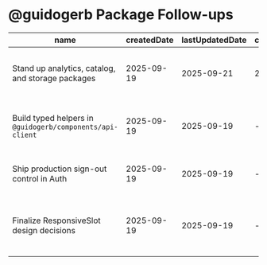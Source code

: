 # @guidogerb Package Follow-ups

| name                                                      | createdDate | lastUpdatedDate | completedDate | status | description                                                                                                  |
| --------------------------------------------------------- | ----------- | --------------- | ------------- | ------ | ------------------------------------------------------------------------------------------------------------ |
| Stand up analytics, catalog, and storage packages         | 2025-09-19  | 2025-09-21      | 2025-09-21    | complete | Create the missing shared component packages so README references are accurate.                              |
| Build typed helpers in `@guidogerb/components/api-client` | 2025-09-19  | 2025-09-19      | -             | todo   | Expand the API client with typed helpers that cover the planned surface beyond the `/health` stub.           |
| Ship production sign-out control in Auth                  | 2025-09-19  | 2025-09-19      | -             | todo   | Implement and style the sign-out UI around `signOutRedirect` for production readiness.                       |
| Finalize ResponsiveSlot design decisions                  | 2025-09-19  | 2025-09-19      | -             | todo   | Resolve open questions in `ResponsiveSlot.spec.md` on tokens, registry overrides, and design tool alignment. |
